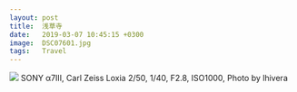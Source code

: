 ```yaml
---
layout: post
title:  浅草寺
date:   2019-03-07 10:45:15 +0300
image:  DSC07601.jpg
tags:   Travel
---
```


![]({{site.baseurl}}/img/DSC07601.jpg)
SONY α7Ⅲ, Carl Zeiss Loxia 2/50, 1/40, F2.8, ISO1000, Photo by lhivera

